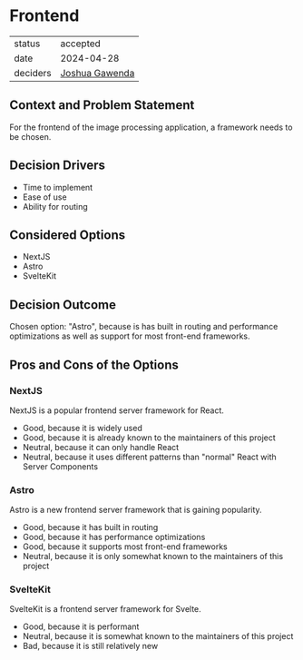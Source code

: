 # Frontend

|          |                                                   |
| -------- |---------------------------------------------------|
| status   | accepted                                          |
| date     | 2024-04-28                                        |
| deciders | [Joshua Gawenda](https://github.com/gutentag2012) |

## Context and Problem Statement

For the frontend of the image processing application, a framework needs to be chosen.

## Decision Drivers

* Time to implement
* Ease of use
* Ability for routing

## Considered Options

* NextJS
* Astro
* SvelteKit

## Decision Outcome

Chosen option: "Astro", because is has built in routing and performance optimizations as well as support for most front-end frameworks.

## Pros and Cons of the Options

### NextJS

NextJS is a popular frontend server framework for React.

* Good, because it is widely used
* Good, because it is already known to the maintainers of this project
* Neutral, because it can only handle React
* Neutral, because it uses different patterns than "normal" React with Server Components

### Astro

Astro is a new frontend server framework that is gaining popularity.

* Good, because it has built in routing
* Good, because it has performance optimizations
* Good, because it supports most front-end frameworks
* Neutral, because it is only somewhat known to the maintainers of this project

### SvelteKit

SvelteKit is a frontend server framework for Svelte.

* Good, because it is performant
* Neutral, because it is somewhat known to the maintainers of this project
* Bad, because it is still relatively new

